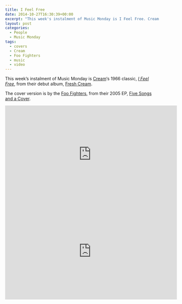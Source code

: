 ```yaml
---
title: I Feel Free
date: 2014-10-27T16:30:39+00:00
excerpt: "This week's instalment of Music Monday is I Feel Free. Cream's 1966 classic and a 2005 cover by the Foo Fighters."
layout: post
categories:
  - People
  - Music Monday
tags:
  - covers
  - Cream
  - Foo Fighters
  - music
  - video
---
```

This week&#8217;s instalment of Music Monday is [Cream](http://en.wikipedia.org/wiki/Cream_(band))&#8216;s 1966 classic, [_I Feel Free_](http://en.wikipedia.org/wiki/I_Feel_Free), from their debut album, [Fresh Cream](http://en.wikipedia.org/wiki/Fresh_Cream).

The cover version is by the [Foo Fighters](http://foofighters.com/), from their 2005 EP, [Five Songs and a Cover](http://en.wikipedia.org/wiki/Five_Songs_and_a_Cover).

<div class="video-container">
	<iframe width="560" height="315" src="https://www.youtube.com/embed/Qb_Uu0eTNWk" frameborder="0" allowfullscreen></iframe>
</div>

<div class="video-container">
	<iframe width="560" height="315" src="https://www.youtube.com/embed/THSM6siFmA4" frameborder="0" allowfullscreen></iframe>
</div>